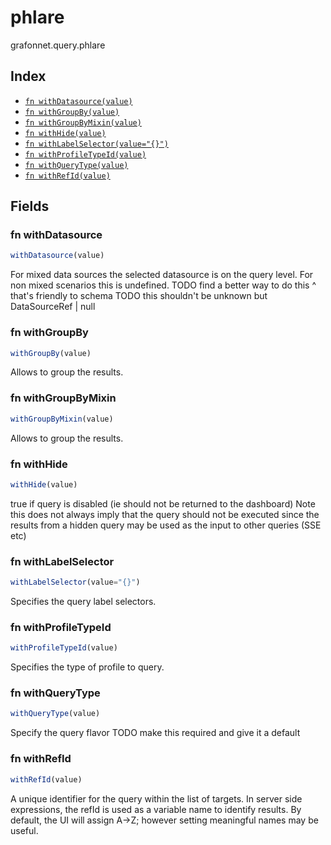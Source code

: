 # phlare

grafonnet.query.phlare

## Index

* [`fn withDatasource(value)`](#fn-withdatasource)
* [`fn withGroupBy(value)`](#fn-withgroupby)
* [`fn withGroupByMixin(value)`](#fn-withgroupbymixin)
* [`fn withHide(value)`](#fn-withhide)
* [`fn withLabelSelector(value="{}")`](#fn-withlabelselector)
* [`fn withProfileTypeId(value)`](#fn-withprofiletypeid)
* [`fn withQueryType(value)`](#fn-withquerytype)
* [`fn withRefId(value)`](#fn-withrefid)

## Fields

### fn withDatasource

```ts
withDatasource(value)
```

For mixed data sources the selected datasource is on the query level.
For non mixed scenarios this is undefined.
TODO find a better way to do this ^ that's friendly to schema
TODO this shouldn't be unknown but DataSourceRef | null

### fn withGroupBy

```ts
withGroupBy(value)
```

Allows to group the results.

### fn withGroupByMixin

```ts
withGroupByMixin(value)
```

Allows to group the results.

### fn withHide

```ts
withHide(value)
```

true if query is disabled (ie should not be returned to the dashboard)
Note this does not always imply that the query should not be executed since
the results from a hidden query may be used as the input to other queries (SSE etc)

### fn withLabelSelector

```ts
withLabelSelector(value="{}")
```

Specifies the query label selectors.

### fn withProfileTypeId

```ts
withProfileTypeId(value)
```

Specifies the type of profile to query.

### fn withQueryType

```ts
withQueryType(value)
```

Specify the query flavor
TODO make this required and give it a default

### fn withRefId

```ts
withRefId(value)
```

A unique identifier for the query within the list of targets.
In server side expressions, the refId is used as a variable name to identify results.
By default, the UI will assign A->Z; however setting meaningful names may be useful.
